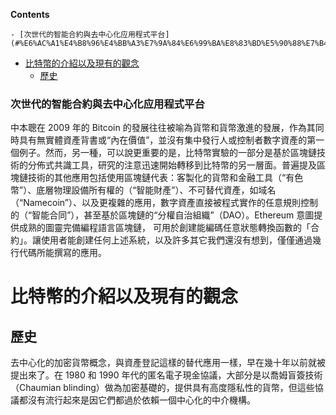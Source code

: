 <!-- START doctoc generated TOC please keep comment here to allow auto update -->
<!-- DON'T EDIT THIS SECTION, INSTEAD RE-RUN doctoc TO UPDATE -->
**Contents**

    - [次世代的智能合約與去中心化应用程式平台](#%E6%AC%A1%E4%B8%96%E4%BB%A3%E7%9A%84%E6%99%BA%E8%83%BD%E5%90%88%E7%B4%84%E8%88%87%E5%8E%BB%E4%B8%AD%E5%BF%83%E5%8C%96%E5%BA%94%E7%94%A8%E7%A8%8B%E5%BC%8F%E5%B9%B3%E5%8F%B0)
- [比特幣的介紹以及現有的觀念](#%E6%AF%94%E7%89%B9%E5%B9%A3%E7%9A%84%E4%BB%8B%E7%B4%B9%E4%BB%A5%E5%8F%8A%E7%8F%BE%E6%9C%89%E7%9A%84%E8%A7%80%E5%BF%B5)
  - [歷史](#%E6%AD%B7%E5%8F%B2)

<!-- END doctoc generated TOC please keep comment here to allow auto update -->

### 次世代的智能合約與去中心化应用程式平台

中本聰在 2009 年的 Bitcoin 的發展往往被喻為貨幣和貨幣激進的發展，作為其同時具有無實體資產背書或“內在價值”，並沒有集中發行人或控制者數字資產的第一個例子。然而，另一種，可以說更重要的是，比特幣實驗的一部分是基於區塊鏈技術的分佈式共識工具，研究的注意迅速開始轉移到比特幣的另一層面。普遍提及區塊鏈技術的其他應用包括使用區塊鏈代表：客製化的貨幣和金融工具（“有色幣”）、底層物理設備所有權的（“智能財產”）、不可替代資產，如域名（“Namecoin”）、以及更複雜的應用，數字資產直接被程式實作的任意規則控制的（“智能合同”），甚至基於區塊鏈的“分權自治組織”（DAO）。Ethereum 意圖提供成熟的圖靈完備編程語言區塊鏈， 可用於創建能編碼任意狀態轉換函數的「合約」。讓使用者能創建任何上述系統，以及許多其它我們還沒有想到，僅僅通過幾行代碼所能撰寫的應用。

# 比特幣的介紹以及現有的觀念
## 歷史
去中心化的加密貨幣概念，與資產登記這樣的替代應用一樣，早在幾十年以前就被提出來了。在 1980 和 1990 年代的匿名電子現金協議，大部分是以喬姆盲簽技術（Chaumian blinding）做為加密基礎的，提供具有高度隱私性的貨幣，但這些協議都沒有流行起來是因它們都過於依賴一個中心化的中介機構。
